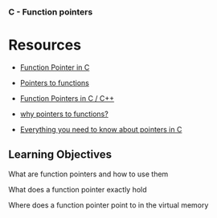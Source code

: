 ### C - Function pointers

# Resources

* [Function Pointer in C](https://intranet.alxswe.com/rltoken/yt8Q9jxzT_gyRAvnNkAgkw)

* [Pointers to functions](https://intranet.alxswe.com/rltoken/wP-yWvo9IqbcQsywMmh_iQ)

* [Function Pointers in C / C++](https://intranet.alxswe.com/rltoken/dAN27S1yyBPeBa8RGfvPNA)

* [why pointers to functions?](https://intranet.alxswe.com/rltoken/1vvWpH9Ux8axOLc9jPWcMw)

* [Everything you need to know about pointers in C](https://intranet.alxswe.com/rltoken/G_0lQzs4LAd1e5tKhNMPiw)

## Learning Objectives

What are function pointers and how to use them

What does a function pointer exactly hold

Where does a function pointer point to in the virtual memory

